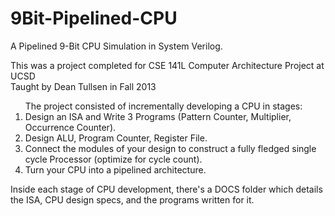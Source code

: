 9Bit-Pipelined-CPU
==================

A Pipelined 9-Bit CPU Simulation in System Verilog.
<p>
This was a project completed for CSE 141L Computer Architecture Project at UCSD
<br>Taught by Dean Tullsen in Fall 2013</p>

<ol>The project consisted of incrementally developing a CPU in stages:
<li>Design an ISA and Write 3 Programs (Pattern Counter, Multiplier, Occurrence Counter).</li>
<li>Design ALU, Program Counter, Register File.</li>
<li>Connect the modules of your design to construct a fully fledged single cycle Processor (optimize for cycle count).</li>
<li>Turn your CPU into a pipelined architecture.</li>
</ol>
<p>
Inside each stage of CPU development, there's a DOCS folder which details the ISA, CPU design specs,
and the programs written for it.</p>
